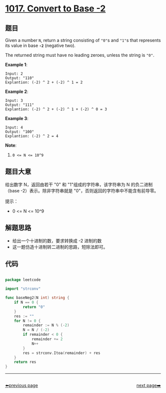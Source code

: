 # [1017. Convert to Base -2](https://leetcode.com/problems/convert-to-base-2/)


## 题目

Given a number `N`, return a string consisting of `"0"`s and `"1"`s that represents its value in base **`-2`** (negative two).

The returned string must have no leading zeroes, unless the string is `"0"`.

**Example 1**:

    Input: 2
    Output: "110"
    Explantion: (-2) ^ 2 + (-2) ^ 1 = 2

**Example 2**:

    Input: 3
    Output: "111"
    Explantion: (-2) ^ 2 + (-2) ^ 1 + (-2) ^ 0 = 3

**Example 3**:

    Input: 4
    Output: "100"
    Explantion: (-2) ^ 2 = 4

**Note**:

1. `0 <= N <= 10^9`


## 题目大意

给出数字 N，返回由若干 "0" 和 "1"组成的字符串，该字符串为 N 的负二进制（base -2）表示。除非字符串就是 "0"，否则返回的字符串中不能含有前导零。

提示：

- 0 <= N <= 10^9



## 解题思路

- 给出一个十进制的数，要求转换成 -2 进制的数
- 这一题仿造十进制转二进制的思路，短除法即可。



## 代码

```go

package leetcode

import "strconv"

func baseNeg2(N int) string {
	if N == 0 {
		return "0"
	}
	res := ""
	for N != 0 {
		remainder := N % (-2)
		N = N / (-2)
		if remainder < 0 {
			remainder += 2
			N++
		}
		res = strconv.Itoa(remainder) + res
	}
	return res
}

```



----------------------------------------------
<div style="display: flex;justify-content: space-between;align-items: center;">
<p><a href="https://books.halfrost.com/leetcode/ChapterFour/1000~1099/1011.Capacity-To-Ship-Packages-Within-D-Days/">⬅️previous page</a></p>
<p><a href="https://books.halfrost.com/leetcode/ChapterFour/1000~1099/1018.Binary-Prefix-Divisible-By-5/">next page➡️</a></p>
</div>
